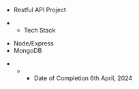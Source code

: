* Restful API Project

* * Tech Stack
- Node/Express
- MongoDB

* * * Date of Completion
6th April, 2024